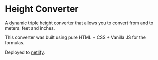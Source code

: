 # Height Converter
A dynamic triple height converter that allows you to convert from and to meters, feet and inches.

This converter was built using pure HTML + CSS + Vanilla JS for the formulas.

Deployed to [netlify](https://height-converter.netlify.app/).
